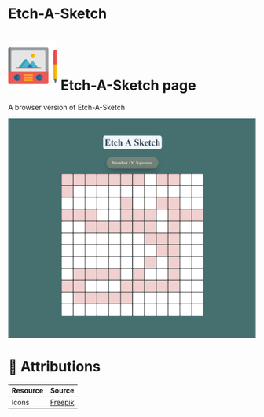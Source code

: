 # Etch-A-Sketch
# <img src="etch-a-sketch.png" alt="alt text" width="100"/> Etch-A-Sketch page

A browser version of Etch-A-Sketch

![A screenshot of the Etch-A-Sketch page](Screenshot_eas.png)

# 📌 Attributions
Resource | Source
---|---
Icons |[Freepik](https://www.flaticon.com/authors/freepik)


